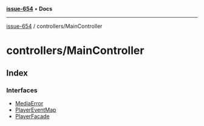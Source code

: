 [**issue-654**](README.md) • **Docs**

***

[issue-654](README.md) / controllers/MainController

# controllers/MainController

## Index

### Interfaces

- [MediaError](controllers-MainController-Interface-MediaError.md)
- [PlayerEventMap](controllers-MainController-Interface-PlayerEventMap.md)
- [PlayerFacade](controllers-MainController-Interface-PlayerFacade.md)
